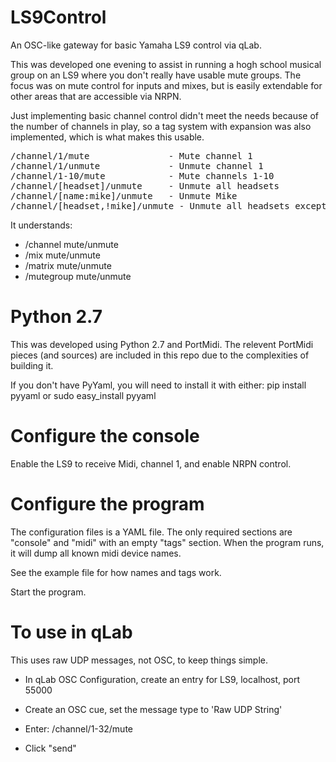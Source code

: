 # LS9Control
An OSC-like gateway for basic Yamaha LS9 control via qLab.

This was developed one evening to assist in running a hogh school musical group on an LS9 where you
don't really have usable mute groups.  The focus was on mute control for inputs and mixes, but is
easily extendable for other areas that are accessible via NRPN.

Just implementing basic channel control didn't meet the needs because of the number of channels in play, 
so a tag system with expansion was also implemented, which is what makes this usable.

<pre>
/channel/1/mute               - Mute channel 1
/channel/1/unmute             - Unmute channel 1
/channel/1-10/mute            - Mute channels 1-10
/channel/[headset]/unmute     - Unmute all headsets
/channel/[name:mike]/unmute   - Unmute Mike
/channel/[headset,!mike]/unmute - Unmute all headsets except Mike
</pre>

It understands:
* /channel     mute/unmute
* /mix         mute/unmute
* /matrix      mute/unmute
* /mutegroup   mute/unmute

# Python 2.7

This was developed using Python 2.7 and PortMidi.  The relevent PortMidi pieces (and sources) are 
included in this repo due to the complexities of building it.

If you don't have PyYaml, you will need to install it with either:
pip install pyyaml
or sudo easy_install pyyaml

# Configure the console

Enable the LS9 to receive Midi, channel 1, and enable NRPN control.

# Configure the program

The configuration files is a YAML file.  The only required sections are "console" and "midi" with an empty "tags" section.   When the program runs, it will dump all known midi device names.

See the example file for how names and tags work.

Start the program.

# To use in qLab

This uses raw UDP messages, not OSC, to keep things simple.


- In qLab OSC Configuration, create an entry for LS9, localhost, port 55000

- Create an OSC cue, set the message type to 'Raw UDP String'
- Enter: /channel/1-32/mute
- Click "send"
 


